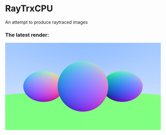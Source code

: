 # RayTrxCPU
An attempt to produce raytraced images 

### The latest render:

![the 3ballsNormals image](/3ballsNormals.jpg)
